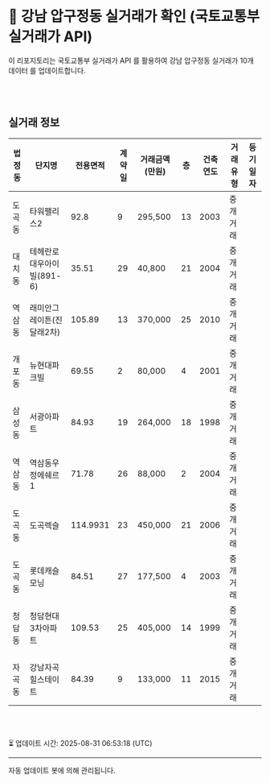 
# 🚩 강남 압구정동 실거래가 확인 (국토교통부 실거래가 API)

이 리포지토리는 국토교통부 실거래가 API 를 활용하여 강남 압구정동 실거래가 10개 데이터 를 업데이트합니다.

<br>
<br>

## 실거래 정보
| 법정동 | 단지명 | 전용면적 | 계약일 | 거래금액(만원) | 층 | 건축연도 | 거래유형 | 등기일자 |
| --- | --- | --- | --- | --- | --- | --- | --- | --- |
| 도곡동 | 타워팰리스2 | 92.8 | 9 | 295,500 | 13 | 2003 | 중개거래 |  |
| 대치동 | 테헤란로대우아이빌(891-6) | 35.51 | 29 | 40,800 | 21 | 2004 | 중개거래 |  |
| 역삼동 | 래미안그레이튼(진달래2차) | 105.89 | 13 | 370,000 | 25 | 2010 | 중개거래 |  |
| 개포동 | 뉴현대파크빌 | 69.55 | 2 | 80,000 | 4 | 2001 | 중개거래 |  |
| 삼성동 | 서광아파트 | 84.93 | 19 | 264,000 | 18 | 1998 | 중개거래 |  |
| 역삼동 | 역삼동우정에쉐르1 | 71.78 | 26 | 88,000 | 2 | 2004 | 중개거래 |  |
| 도곡동 | 도곡렉슬 | 114.9931 | 23 | 450,000 | 21 | 2006 | 중개거래 |  |
| 도곡동 | 롯데캐슬모닝 | 84.51 | 27 | 177,500 | 4 | 2003 | 중개거래 |  |
| 청담동 | 청담현대3차아파트 | 109.53 | 25 | 405,000 | 14 | 1999 | 중개거래 |  |
| 자곡동 | 강남자곡 힐스테이트 | 84.39 | 9 | 133,000 | 11 | 2015 | 중개거래 |  |

<br>
<br>

⏳ 업데이트 시간: 2025-08-31 06:53:18 (UTC)

---
자동 업데이트 봇에 의해 관리됩니다.
    